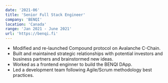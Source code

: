 ```yaml
---
date: '2021-06'
title: 'Senior Full Stack Engineer'
company: 'BENQI'
location: 'Canada'
range: 'Jan 2021 - June 2021'
url: 'https://benqi.fi'
---
```


- Modified and re-launched Compound protocol on Avalanche C-Chain.
- Built and maintained strategic relationships with potential investors and business partners and brainstormed new ideas.
- Worked as a frontend enginner to build the BENQI DApp.
- Led a development team following Agile/Scrum methodology best practices.

